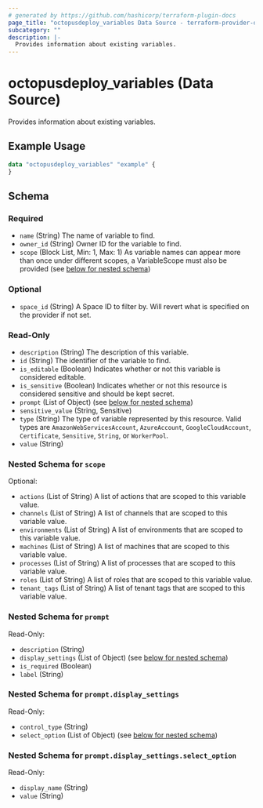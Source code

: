 ```yaml
---
# generated by https://github.com/hashicorp/terraform-plugin-docs
page_title: "octopusdeploy_variables Data Source - terraform-provider-octopusdeploy"
subcategory: ""
description: |-
  Provides information about existing variables.
---
```


# octopusdeploy_variables (Data Source)

Provides information about existing variables.

## Example Usage

```terraform
data "octopusdeploy_variables" "example" {
}
```

<!-- schema generated by tfplugindocs -->
## Schema

### Required

- `name` (String) The name of variable to find.
- `owner_id` (String) Owner ID for the variable to find.
- `scope` (Block List, Min: 1, Max: 1) As variable names can appear more than once under different scopes, a VariableScope must also be provided (see [below for nested schema](#nestedblock--scope))

### Optional

- `space_id` (String) A Space ID to filter by. Will revert what is specified on the provider if not set.

### Read-Only

- `description` (String) The description of this variable.
- `id` (String) The identifier of the variable to find.
- `is_editable` (Boolean) Indicates whether or not this variable is considered editable.
- `is_sensitive` (Boolean) Indicates whether or not this resource is considered sensitive and should be kept secret.
- `prompt` (List of Object) (see [below for nested schema](#nestedatt--prompt))
- `sensitive_value` (String, Sensitive)
- `type` (String) The type of variable represented by this resource. Valid types are `AmazonWebServicesAccount`, `AzureAccount`, `GoogleCloudAccount`, `Certificate`, `Sensitive`, `String`, or `WorkerPool`.
- `value` (String)

<a id="nestedblock--scope"></a>
### Nested Schema for `scope`

Optional:

- `actions` (List of String) A list of actions that are scoped to this variable value.
- `channels` (List of String) A list of channels that are scoped to this variable value.
- `environments` (List of String) A list of environments that are scoped to this variable value.
- `machines` (List of String) A list of machines that are scoped to this variable value.
- `processes` (List of String) A list of processes that are scoped to this variable value.
- `roles` (List of String) A list of roles that are scoped to this variable value.
- `tenant_tags` (List of String) A list of tenant tags that are scoped to this variable value.


<a id="nestedatt--prompt"></a>
### Nested Schema for `prompt`

Read-Only:

- `description` (String)
- `display_settings` (List of Object) (see [below for nested schema](#nestedobjatt--prompt--display_settings))
- `is_required` (Boolean)
- `label` (String)

<a id="nestedobjatt--prompt--display_settings"></a>
### Nested Schema for `prompt.display_settings`

Read-Only:

- `control_type` (String)
- `select_option` (List of Object) (see [below for nested schema](#nestedobjatt--prompt--display_settings--select_option))

<a id="nestedobjatt--prompt--display_settings--select_option"></a>
### Nested Schema for `prompt.display_settings.select_option`

Read-Only:

- `display_name` (String)
- `value` (String)
